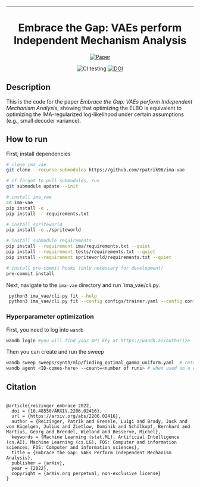 ---

<div align="center">    
 
# Embrace the Gap: VAEs perform Independent Mechanism Analysis   

[//]: # ([![Paper]&#40;http://img.shields.io/badge/paper-arxiv.2206.02416-B31B1B.svg&#41;]&#40;https://arxiv.org/abs/2206.02416&#41;)

[//]: # ([![Conference]&#40;http://img.shields.io/badge/NeurIPS-2019-4b44ce.svg&#41;]&#40;https://papers.nips.cc/book/advances-in-neural-information-processing-systems-31-2018&#41;)

[//]: # ([![Conference]&#40;http://img.shields.io/badge/ICLR-2019-4b44ce.svg&#41;]&#40;https://papers.nips.cc/book/advances-in-neural-information-processing-systems-31-2018&#41;)

[//]: # ([![Conference]&#40;http://img.shields.io/badge/AnyConference-year-4b44ce.svg&#41;]&#40;https://papers.nips.cc/book/advances-in-neural-information-processing-systems-31-2018&#41;  )

[![Paper](http://img.shields.io/badge/arxiv-stat.ML:2206.02416-B31B1B.svg)](https://arxiv.org/abs/2206.02416)

![CI testing](https://github.com/rpatrik96/ima-vae/workflows/CI%20testing/badge.svg?branch=master&event=push)
[![DOI](https://zenodo.org/badge/431811003.svg)](https://zenodo.org/badge/latestdoi/431811003)

<!--  
Conference   
-->   
</div>
 
## Description   
This is the code for the paper _Embrace the Gap: VAEs perform Independent Mechanism Analysis_, showing that optimizing the ELBO is equivalent to optimizing the IMA-regularized log-likelihood under certain assumptions (e.g., small decoder variance).

## How to run   
First, install dependencies   
```bash
# clone ima_vae   
git clone --recurse-submodules https://github.com/rpatrik96/ima-vae

# if forgot to pull submodules, run
git submodule update --init

# install ima_vae   
cd ima-vae
pip install -e .   
pip install -r requirements.txt

# install spriteworld
pip install -e ./spriteworld

# install submodule requirements
pip install --requirement ima/requirements.txt --quiet
pip install --requirement tests/requirements.txt --quiet
pip install --requirement spriteworld/requirements.txt --quiet

# install pre-commit hooks (only necessary for development)
pre-commit install
 ```   
 Next, navigate to the `ima-vae` directory and run `ima_vae/cli.py.   
```bash
 python3 ima_vae/cli.py fit --help
 python3 ima_vae/cli.py fit --config configs/trainer.yaml --config configs/synth/moebius.yaml --config configs/synth/moebius/2d.yaml --model.prior=beta
```

### Hyperparameter optimization

First, you need to log into `wandb`
```bash
wandb login #you will find your API key at https://wandb.ai/authorize
```

Then you can create and run the sweep
```bash
wandb sweep sweeps/synth/mlp/finding_optimal_gamma_uniform.yaml  # returns sweep ID
wandb agent <ID-comes-here> --count=<number of runs> # when used on a cluster, set it to one and start multiple processes
```



## Citation   

```

@article{reizinger_embrace_2022,
  doi = {10.48550/ARXIV.2206.02416},
  url = {https://arxiv.org/abs/2206.02416},
  author = {Reizinger, Patrik and Gresele, Luigi and Brady, Jack and von Kügelgen, Julius and Zietlow, Dominik and Schölkopf, Bernhard and Martius, Georg and Brendel, Wieland and Besserve, Michel},
  keywords = {Machine Learning (stat.ML), Artificial Intelligence (cs.AI), Machine Learning (cs.LG), FOS: Computer and information sciences, FOS: Computer and information sciences},
  title = {Embrace the Gap: VAEs Perform Independent Mechanism Analysis},
  publisher = {arXiv},
  year = {2022},
  copyright = {arXiv.org perpetual, non-exclusive license}
}

```   
